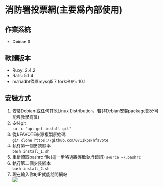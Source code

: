 # 消防署投票網(主要爲內部使用)
## 作業系統
* Debian 9
## 軟體版本
* Ruby: 2.4.2
* Rails: 5.1.4
* mariadb(從原mysql5.7 fork出來): 10.1
## 安裝方式
1. 安裝Debian(或任何其他Linux Distribution，若非Debian安裝package部分可能與教學有異)
2. 安裝git  
`su -c "apt-get install git"`
3. 從NFAVOTE來源複製原始碼  
`git clone https://github.com/0711kps/nfavote`
4. 執行第一個安裝腳本  
`bash install_1.sh`
5. 重新讀取bashrc file(這一步咯過將導致執行錯誤)
`source ~/.bashrc`
6. 執行第二個安裝腳本  
`bash install_2.sh`
7. 現在輸入你的IP就能訪問網站  
![](http://i.imgur.com/QTJPe1l.png)
